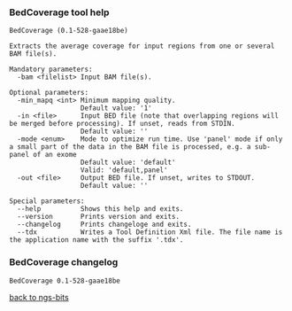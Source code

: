 ### BedCoverage tool help
	BedCoverage (0.1-528-gaae18be)
	
	Extracts the average coverage for input regions from one or several BAM file(s).
	
	Mandatory parameters:
	  -bam <filelist> Input BAM file(s).
	
	Optional parameters:
	  -min_mapq <int> Minimum mapping quality.
	                  Default value: '1'
	  -in <file>      Input BED file (note that overlapping regions will be merged before processing). If unset, reads from STDIN.
	                  Default value: ''
	  -mode <enum>    Mode to optimize run time. Use 'panel' mode if only a small part of the data in the BAM file is processed, e.g. a sub-panel of an exome
	                  Default value: 'default'
	                  Valid: 'default,panel'
	  -out <file>     Output BED file. If unset, writes to STDOUT.
	                  Default value: ''
	
	Special parameters:
	  --help          Shows this help and exits.
	  --version       Prints version and exits.
	  --changelog     Prints changeloge and exits.
	  --tdx           Writes a Tool Definition Xml file. The file name is the application name with the suffix '.tdx'.
	
### BedCoverage changelog
	BedCoverage 0.1-528-gaae18be
	
[back to ngs-bits](https://github.com/imgag/ngs-bits)